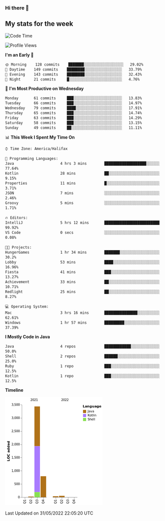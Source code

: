 ### Hi there 👋

## My stats for the week
<!--START_SECTION:waka-->
![Code Time](http://img.shields.io/badge/Code%20Time-228%20hrs%2029%20mins-blue)

![Profile Views](http://img.shields.io/badge/Profile%20Views-0-blue)

**I'm an Early 🐤** 

```text
🌞 Morning    128 commits    ███████░░░░░░░░░░░░░░░░░░   29.02% 
🌆 Daytime    149 commits    ████████░░░░░░░░░░░░░░░░░   33.79% 
🌃 Evening    143 commits    ████████░░░░░░░░░░░░░░░░░   32.43% 
🌙 Night      21 commits     █░░░░░░░░░░░░░░░░░░░░░░░░   4.76%

```
📅 **I'm Most Productive on Wednesday** 

```text
Monday       61 commits     ███░░░░░░░░░░░░░░░░░░░░░░   13.83% 
Tuesday      66 commits     ███░░░░░░░░░░░░░░░░░░░░░░   14.97% 
Wednesday    79 commits     ████░░░░░░░░░░░░░░░░░░░░░   17.91% 
Thursday     65 commits     ███░░░░░░░░░░░░░░░░░░░░░░   14.74% 
Friday       63 commits     ███░░░░░░░░░░░░░░░░░░░░░░   14.29% 
Saturday     58 commits     ███░░░░░░░░░░░░░░░░░░░░░░   13.15% 
Sunday       49 commits     ██░░░░░░░░░░░░░░░░░░░░░░░   11.11%

```


📊 **This Week I Spent My Time On** 

```text
⌚︎ Time Zone: America/Halifax

💬 Programming Languages: 
Java                     4 hrs 3 mins        ███████████████████░░░░░░   77.64% 
Kotlin                   28 mins             ██░░░░░░░░░░░░░░░░░░░░░░░   9.15% 
Properties               11 mins             █░░░░░░░░░░░░░░░░░░░░░░░░   3.71% 
JSON                     7 mins              ░░░░░░░░░░░░░░░░░░░░░░░░░   2.46% 
Groovy                   5 mins              ░░░░░░░░░░░░░░░░░░░░░░░░░   1.71%

🔥 Editors: 
IntelliJ                 5 hrs 12 mins       █████████████████████████   99.92% 
VS Code                  0 secs              ░░░░░░░░░░░░░░░░░░░░░░░░░   0.08%

🐱‍💻 Projects: 
HungerGames              1 hr 34 mins        ███████░░░░░░░░░░░░░░░░░░   30.2% 
Lobby                    53 mins             ████░░░░░░░░░░░░░░░░░░░░░   16.96% 
Fiesta                   41 mins             ███░░░░░░░░░░░░░░░░░░░░░░   13.27% 
Achievement              33 mins             ██░░░░░░░░░░░░░░░░░░░░░░░   10.71% 
Redlight                 25 mins             ██░░░░░░░░░░░░░░░░░░░░░░░   8.27%

💻 Operating System: 
Mac                      3 hrs 16 mins       ███████████████░░░░░░░░░░   62.61% 
Windows                  1 hr 57 mins        █████████░░░░░░░░░░░░░░░░   37.39%

```

**I Mostly Code in Java** 

```text
Java                     4 repos             ████████████░░░░░░░░░░░░░   50.0% 
Shell                    2 repos             ██████░░░░░░░░░░░░░░░░░░░   25.0% 
Ruby                     1 repo              ███░░░░░░░░░░░░░░░░░░░░░░   12.5% 
Kotlin                   1 repo              ███░░░░░░░░░░░░░░░░░░░░░░   12.5%

```


**Timeline**

![Chart not found](https://raw.githubusercontent.com/lyndseyy/lyndseyy/main/charts/bar_graph.png) 


 Last Updated on 31/05/2022 22:05:20 UTC
<!--END_SECTION:waka-->